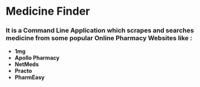 # **Medicine Finder**
### It is a Command Line Application which scrapes and searches medicine from some popular Online Pharmacy Websites like :
- **1mg**
- **Apollo Pharmacy**
- **NetMeds**
- **Practo**
- **PharmEasy**